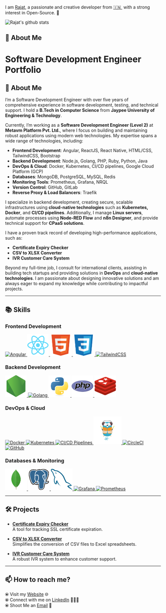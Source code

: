 I am [Rajat](https://www.rkgoyal.com/), a passionate and creative developer from [🇮🇳 ](https://en.wikipedia.org/wiki/India)&nbsp;with a strong interest in Open-Source. 🎯 

![Rajat's github stats](https://github-readme-stats.vercel.app/api?username=imrkgofficial&show_icons=true&theme=radical)

## 🚀 About Me

# Software Development Engineer Portfolio

## 👋 About Me

I’m a Software Development Engineer with over five years of comprehensive experience in software development, testing, and technical support. I hold a **B.Tech in Computer Science** from **Jaypee University of Engineering & Technology**. 

Currently, I’m working as a **Software Development Engineer (Level 2)** at **Metavm Platform Pvt. Ltd.**, where I focus on building and maintaining robust applications using modern web technologies. My expertise spans a wide range of technologies, including:

- **Frontend Development**: Angular, ReactJS, React Native, HTML/CSS, TailwindCSS, Bootstrap
- **Backend Development**: Node.js, Golang, PHP, Ruby, Python, Java
- **DevOps & Cloud**: Docker, Kubernetes, CI/CD pipelines, Google Cloud Platform (GCP)
- **Databases**: MongoDB, PostgreSQL, MySQL, Redis
- **Monitoring Tools**: Prometheus, Grafana, NRQL
- **Version Control**: GitHub, GitLab
- **Reverse Proxy & Load Balancers**: Traefik

I specialize in backend development, creating secure, scalable infrastructures using **cloud-native technologies** such as **Kubernetes, Docker**, and **CI/CD pipelines**. Additionally, I manage **Linux servers**, automate processes using **Node-RED Flow** and **n8n Designer**, and provide technical support for **CPaaS solutions**.

I have a proven track record of developing high-performance applications, such as:
- **Certificate Expiry Checker**
- **CSV to XLSX Converter**
- **IVR Customer Care System**

Beyond my full-time job, I consult for international clients, assisting in building tech startups and providing solutions in **DevOps** and **cloud-native technologies**. I am passionate about designing innovative solutions and am always eager to expand my knowledge while contributing to impactful projects.

---

## 📚 Skills

### Frontend Development
<p float="left">
  <a href="https://angular.io/" target="_blank">
    <img src="https://angular.dev/assets/icons/apple-touch-icon.png" height="70" alt="Angular" />
  </a>
  <a href="https://reactjs.org/" target="_blank">
    <img src="https://raw.githubusercontent.com/devicons/devicon/master/icons/react/react-original.svg" height="70" alt="ReactJS" />
  </a>
  <a href="https://developer.mozilla.org/en-US/docs/Web/HTML" target="_blank">
    <img src="https://raw.githubusercontent.com/devicons/devicon/master/icons/html5/html5-original.svg" height="70" alt="HTML" />
  </a>
  <a href="https://developer.mozilla.org/en-US/docs/Web/CSS" target="_blank">
    <img src="https://raw.githubusercontent.com/devicons/devicon/master/icons/css3/css3-original.svg" height="70" alt="CSS" />
  </a>
  <a href="https://tailwindcss.com/" target="_blank">
    <img src="https://tailwindcss.com/favicons/apple-touch-icon.png?v=3" height="70" alt="TailwindCSS" />
  </a>
</p>

### Backend Development
<p float="left">
  <a href="https://nodejs.org/" target="_blank">
    <img src="https://raw.githubusercontent.com/devicons/devicon/master/icons/nodejs/nodejs-original.svg" height="70" alt="Node.js" />
  </a>
  <a href="https://golang.org/" target="_blank">
    <img src="https://raw.githubusercontent.com/itsksaurabh/itsksaurabh/master/assets/golang.gif" height="90" alt="Golang" />
  </a>
  <a href="https://www.python.org/" target="_blank">
    <img src="https://raw.githubusercontent.com/devicons/devicon/master/icons/python/python-original.svg" height="70" alt="Python" />
  </a>
  <a href="https://www.php.net/" target="_blank">
    <img src="https://raw.githubusercontent.com/devicons/devicon/master/icons/php/php-original.svg" height="70" alt="PHP" />
  </a>
  <a href="https://redis.io/" target="_blank">
    <img src="https://raw.githubusercontent.com/devicons/devicon/master/icons/redis/redis-original.svg" height="70" alt="Redis" />
  </a>
</p>

### DevOps & Cloud
<p float="left">
  <a href="https://www.docker.com/" target="_blank">
    <img src="https://avatars.githubusercontent.com/u/5429470?s=48&v=4" height="80" alt="Docker" />
  </a>
  <a href="https://kubernetes.io/" target="_blank">
    <img src="https://cdn.hashnode.com/res/hashnode/image/upload/v1682361045048/796f4815-0594-4c35-99d9-65d3bfa4d53e.gif" height="75" alt="Kubernetes" />
  </a>
  <a href="https://docs.gitlab.com/ee/ci/" target="_blank">
    <img src="https://hub.datree.io/img/cicd/3.png" height="65" alt="CI/CD Pipelines" />
  </a>
  <a href="https://traefik.io/" target="_blank">
    <img src="https://raw.githubusercontent.com/traefik/traefik/master/docs/content/assets/img/traefik.logo-dark.png" height="90" alt="Traefik" />
  </a>
  <a href="https://circleci.com/" target="_blank">
    <img src="https://d2qm0z2kzhiwa.cloudfront.net/assets/android-chrome-512x512-b0a3962c7ec90ae60cb31f99a3fc37b5.png" height="70" alt="CircleCI" />
  </a>
  <a href="https://github.com/" target="_blank">
    <img src="https://github.githubassets.com/favicons/favicon-dark.svg" height="70" alt="GitHub" />
  </a>
</p>

### Databases & Monitoring
<p float="left">
  <a href="https://www.mongodb.com/" target="_blank">
    <img src="https://raw.githubusercontent.com/devicons/devicon/master/icons/mongodb/mongodb-original.svg" height="70" alt="MongoDB" />
  </a>
  <a href="https://www.postgresql.org/" target="_blank">
    <img src="https://raw.githubusercontent.com/devicons/devicon/master/icons/postgresql/postgresql-original.svg" height="70" alt="PostgreSQL" />
  </a>
  <a href="https://www.mysql.com/" target="_blank">
    <img src="https://raw.githubusercontent.com/devicons/devicon/master/icons/mysql/mysql-original.svg" height="70" alt="MySQL" />
  </a>
  <a href="https://grafana.com/" target="_blank">
    <img src="https://raw.githubusercontent.com/itsksaurabh/itsksaurabh/master/assets/grafana.gif" height="70" alt="Grafana" />
  </a>
  <a href="https://prometheus.io/" target="_blank">
    <img src="https://raw.githubusercontent.com/itsksaurabh/itsksaurabh/master/assets/prometheus.gif" height="70" alt="Prometheus" />
  </a>
</p>

---

## 🛠️ Projects

- **[Certificate Expiry Checker](https://certificate-info.rkgoyal.com/)**  
  A tool for tracking SSL certificate expiration.
  
- **[CSV to XLSX Converter](#)**  
  Simplifies the conversion of CSV files to Excel spreadsheets.

- **[IVR Customer Care System](#)**  
  A robust IVR system to enhance customer support.

---

## 📫 How to reach me? 

  ⦿ Visit my [Website](https://rkgoyal.com) 🌐 <br>
  ⦿ Connect with me on [LinkedIn](https://www.linkedin.com/in/rajatkumargoyal/) 👨🏻‍💻 <br>
  ⦿ Shoot Me an [Email](mailto:rajat.kum45@gmail.com@gmail.com) 💌
